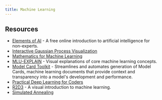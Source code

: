 ```yaml
---
title: Machine Learning
---
```


## Resources

- [Elements of AI](https://www.elementsofai.com) - A free online introduction to artificial intelligence for non-experts.
- [Interactive Gaussian Process Visualization](http://www.infinitecuriosity.org/vizgp/)
- [Mathematics for Machine Learning](https://github.com/dair-ai/Mathematics-for-ML)
- [MLU-EXPLAIN](https://mlu-explain.github.io/) - Visual explanations of core machine learning concepts.
- [Model Card Toolkit](https://github.com/tensorflow/model-card-toolkit) - Streamlines and automates generation of Model Cards, machine learning documents that provide context and transparency into a model's development and performance.
- [Practical Deep Learning for Coders](https://course.fast.ai/)
- [R2D3](http://www.r2d3.us) - A visual introduction to machine learning.
- [Simulated Annealing](https://github.com/skylergrammer/SimulatedAnnealing)
